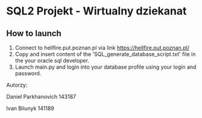# SQL2 Projekt - Wirtualny dziekanat
## How to launch
1) Connect to hellfire.put.poznan.pl via link https://hellfire.put.poznan.pl/
2) Copy and insert content of the 'SQL_generate_database_script.txt' file in the your oracle sql developer.
3) Launch main.py and login into your database profile using your login and password.

Autorzy:

Daniel Parkhanovich 143187

Ivan Bilunyk 141189
